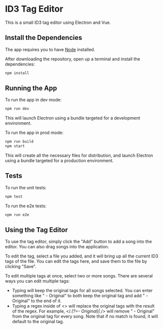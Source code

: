 # ID3 Tag Editor

This is a small ID3 tag editor using Electron and Vue.

## Install the Dependencies

The app requires you to have [Node](https://nodejs.org/en/download/) installed.

After downloading the repository, open up a terminal and install the dependencies:
```sh
npm install
```

## Running the App

To run the app in dev mode:
```sh
npm run dev
```
This will launch Electron using a bundle targeted for a development environment.

To run the app in prod mode:
```sh
npm run build
npm start
```
This will create all the necessary files for distribution, and launch Electron using a bundle targeted for a production environment.

## Tests

To run the unit tests:
```sh
npm test
```

To run the e2e tests:
```sh
npm run e2e
```

## Using the Tag Editor

To use the tag editor, simply click the "Add" button to add a song into the editor. You can also drag songs into the application.

To edit the tag, select a file you added, and it will bring up all the current ID3 tags of the file. You can edit the tags here, and save them to the file by clicking "Save".

To edit multiple tags at once, select two or more songs. There are several ways you can edit multiple tags:
- Typing <keep> will keep the original tags for all songs selected. You can enter something like "<keep> - Original" to both keep the original tag and add " - Original" to the end of it.
- Typing a regex inside of <> will replace the original tags with the result of the regex. For example, </.*(?=- Original)|.*/> will remove " - Original" from the original tag for every song. Note that if no match is found, it will default to the original tag.
